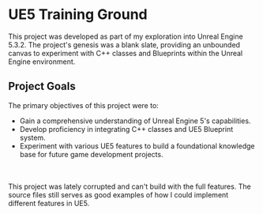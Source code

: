 # UE5 Training Ground

This project was developed as part of my exploration into Unreal Engine 5.3.2. The project's genesis was a blank slate, providing an unbounded canvas to experiment with C++ classes and Blueprints within the Unreal Engine environment.

## Project Goals
The primary objectives of this project were to:
- Gain a comprehensive understanding of Unreal Engine 5's capabilities.
- Develop proficiency in integrating C++ classes and UE5 Blueprint system.
- Experiment with various UE5 features to build a foundational knowledge base for future game development projects.

<br>
<br>
This project was lately corrupted and can't build with the full features. The source files still serves as good examples of how I could implement different features in UE5.
